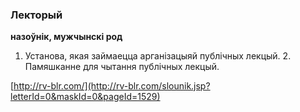 ### Лекторый
**назоўнік, мужчынскі род**

1. Установа, якая займаецца арганізацыяй публічных лекцый. 2. Памяшканне для чытання публічных лекцый.

<a rel="author">[http://rv-blr.com/](http://rv-blr.com/slounik.jsp?letterId=0&maskId=0&pageId=1529)</a>
